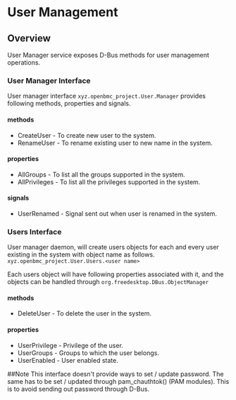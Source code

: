 # User Management

## Overview
User Manager service exposes D-Bus methods for user management operations.

### User Manager Interface
User manager interface `xyz.openbmc_project.User.Manager` provides following
methods, properties and signals.
#### methods
* CreateUser - To create new user to the system.
* RenameUser - To rename existing user to new name in the system.

#### properties
* AllGroups - To list all the groups supported in the system.
* AllPrivileges  - To list all the privileges supported in the system.

#### signals
* UserRenamed - Signal sent out when user is renamed in the system.

### Users Interface
User manager daemon, will create users objects for each and every user existing
in the system with object name as follows.
`xyz.openbmc_project.User.Users.<user name>`

Each users object will have following properties associated with
it, and the objects can be handled through `org.freedesktop.DBus.ObjectManager`
#### methods
* DeleteUser - To delete the user in the system.

#### properties
* UserPrivilege - Privilege of the user.
* UserGroups - Groups to which the user belongs.
* UserEnabled - User enabled state.

##Note
This interface doesn't provide ways to set / update password. The same has to
be set / updated through pam_chauthtok() (PAM modules). This is to avoid
sending out password through D-Bus.
